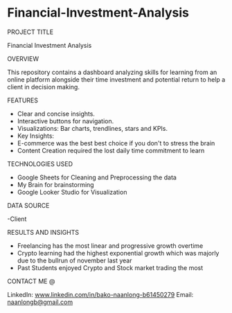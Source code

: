 # Financial-Investment-Analysis

PROJECT TITLE

Financial Investment Analysis

OVERVIEW

This repository contains a dashboard analyzing skills for learning from an online platform alongside their time investment and potential return to help a client in decision making. 

FEATURES

- Clear and concise insights.
- Interactive buttons for navigation.
- Visualizations: Bar charts, trendlines, stars and KPIs.
- Key Insights:
- E-commerce was the best best choice if you don't to stress the brain
- Content Creation required the lost daily time commitment to learn

TECHNOLOGIES USED

- Google Sheets for Cleaning and Preprocessing the data
- My Brain for brainstorming
- Google Looker Studio for Visualization

DATA SOURCE

-Client

RESULTS AND INSIGHTS

- Freelancing has the most linear and progressive growth overtime
- Crypto learning had the highest exponential growth which was majorly due to the bullrun of november last year
- Past Students enjoyed Crypto and Stock market trading the most


CONTACT ME @

LinkedIn: www.linkedin.com/in/bako-naanlong-b61450279
Email: naanlongb@gmail.com
